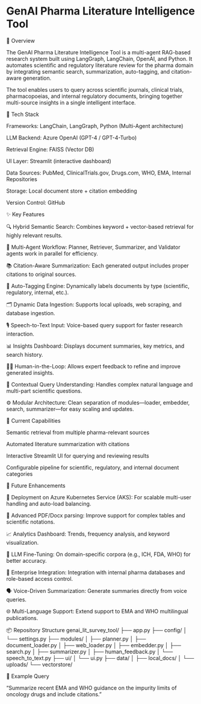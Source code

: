 # GenAI Pharma Literature Intelligence Tool
🚀 Overview

The GenAI Pharma Literature Intelligence Tool is a multi-agent RAG-based research system built using LangGraph, LangChain, OpenAI, and Python.
It automates scientific and regulatory literature review for the pharma domain by integrating semantic search, summarization, auto-tagging, and citation-aware generation.

The tool enables users to query across scientific journals, clinical trials, pharmacopoeias, and internal regulatory documents, bringing together multi-source insights in a single intelligent interface.

🧩 Tech Stack

Frameworks: LangChain, LangGraph, Python (Multi-Agent architecture)

LLM Backend: Azure OpenAI (GPT-4 / GPT-4-Turbo)

Retrieval Engine: FAISS (Vector DB)

UI Layer: Streamlit (interactive dashboard)

Data Sources: PubMed, ClinicalTrials.gov, Drugs.com, WHO, EMA, Internal Repositories

Storage: Local document store + citation embedding

Version Control: GitHub

✨ Key Features

🔍 Hybrid Semantic Search: Combines keyword + vector-based retrieval for highly relevant results.

🧠 Multi-Agent Workflow: Planner, Retriever, Summarizer, and Validator agents work in parallel for efficiency.

📚 Citation-Aware Summarization: Each generated output includes proper citations to original sources.

🧾 Auto-Tagging Engine: Dynamically labels documents by type (scientific, regulatory, internal, etc.).

🗂 Dynamic Data Ingestion: Supports local uploads, web scraping, and database ingestion.

🎙 Speech-to-Text Input: Voice-based query support for faster research interaction.

📊 Insights Dashboard: Displays document summaries, key metrics, and search history.

🧑‍💼 Human-in-the-Loop: Allows expert feedback to refine and improve generated insights.

💬 Contextual Query Understanding: Handles complex natural language and multi-part scientific questions.

⚙️ Modular Architecture: Clean separation of modules—loader, embedder, search, summarizer—for easy scaling and updates.

🧠 Current Capabilities

Semantic retrieval from multiple pharma-relevant sources

Automated literature summarization with citations

Interactive Streamlit UI for querying and reviewing results

Configurable pipeline for scientific, regulatory, and internal document categories

🔮 Future Enhancements

🚢 Deployment on Azure Kubernetes Service (AKS): For scalable multi-user handling and auto-load balancing.

🧾 Advanced PDF/Docx parsing: Improve support for complex tables and scientific notations.

📈 Analytics Dashboard: Trends, frequency analysis, and keyword visualization.

🤖 LLM Fine-Tuning: On domain-specific corpora (e.g., ICH, FDA, WHO) for better accuracy.

🔐 Enterprise Integration: Integration with internal pharma databases and role-based access control.

🗣 Voice-Driven Summarization: Generate summaries directly from voice queries.

🌐 Multi-Language Support: Extend support to EMA and WHO multilingual publications.

📦 Repository Structure
genai_lit_survey_tool/
├── app.py
├── config/
│   └── settings.py
├── modules/
│   ├── planner.py
│   ├── document_loader.py
│   ├── web_loader.py
│   ├── embedder.py
│   ├── search.py
│   ├── summarizer.py
│   ├── human_feedback.py
│   └── speech_to_text.py
├── ui/
│   └── ui.py
├── data/
│   ├── local_docs/
│   └── uploads/
└── vectorstore/

🧾 Example Query

“Summarize recent EMA and WHO guidance on the impurity limits of oncology drugs and include citations.”
